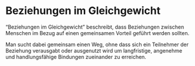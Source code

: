 # Beziehungen im Gleichgewicht

“Beziehungen im Gleichgewicht” beschreibt, dass Beziehungen zwischen Menschen im Bezug auf einen gemeinsamen Vorteil geführt werden sollten.

Man sucht dabei gemeinsam einen Weg, ohne  dass sich ein Teilnehmer der Beziehung verausgabt oder ausgenutzt wird um langfristige, angenehme und handlungsfähige Bindungen zueinander zu erreichen.